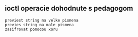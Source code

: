 ## ioctl operacie dohodnute s pedagogom
    previest string na velke pismena
    previes string na male pismena
    zasifrovat pomocou xoru